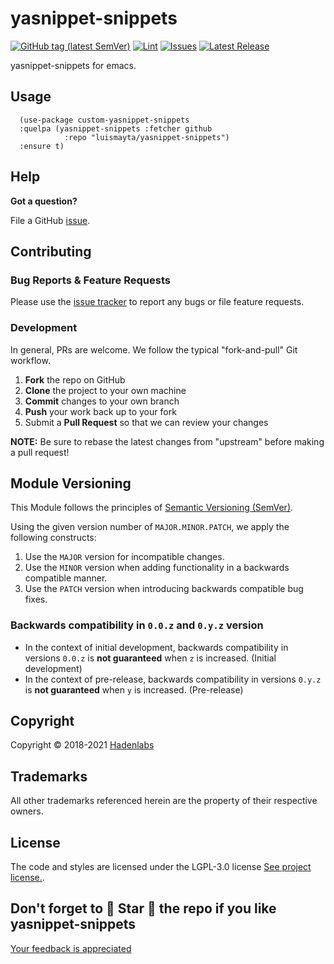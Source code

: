<!--


  ** DO NOT EDIT THIS FILE
  **
  ** 1) Make all changes to `README.yaml`
  ** 2) Run`make readme` to rebuild this file.
  **
  ** (We maintain HUNDREDS of open source projects. This is how we maintain our sanity.)
  **


  -->

# yasnippet-snippets

[![GitHub tag (latest SemVer)](https://img.shields.io/github/v/tag/luismayta/yasnippet-snippets.svg?label=latest&sort=semver)](https://github.com/luismayta/yasnippet-snippets/releases) [![Lint](https://github.com/luismayta/yasnippet-snippets/actions/workflows/lint.yml/badge.svg?branch=develop)](https://github.com/luismayta/yasnippet-snippets/actions) [![Issues](https://img.shields.io/github/issues/luismayta/yasnippet-snippets.svg)](https://github.com/luismayta/yasnippet-snippets/issues) [![Latest Release](https://img.shields.io/github/release/luismayta/yasnippet-snippets.svg)](https://github.com/luismayta/yasnippet-snippets/releases)

yasnippet-snippets for emacs.

## Usage

```elisp
  (use-package custom-yasnippet-snippets
  :quelpa (yasnippet-snippets :fetcher github
            :repo "luismayta/yasnippet-snippets")
  :ensure t)
```

## Help

**Got a question?**

File a GitHub [issue](https://github.com/luismayta/yasnippet-snippets/issues).

## Contributing

### Bug Reports & Feature Requests

Please use the [issue tracker](https://github.com/luismayta/yasnippet-snippets/issues) to report any bugs or file feature requests.

### Development

In general, PRs are welcome. We follow the typical "fork-and-pull" Git workflow.

1.  **Fork** the repo on GitHub
2.  **Clone** the project to your own machine
3.  **Commit** changes to your own branch
4.  **Push** your work back up to your fork
5.  Submit a **Pull Request** so that we can review your changes

**NOTE:** Be sure to rebase the latest changes from "upstream" before making a pull request!

## Module Versioning

This Module follows the principles of [Semantic Versioning (SemVer)](https://semver.org/).

Using the given version number of `MAJOR.MINOR.PATCH`, we apply the following constructs:

1. Use the `MAJOR` version for incompatible changes.
1. Use the `MINOR` version when adding functionality in a backwards compatible manner.
1. Use the `PATCH` version when introducing backwards compatible bug fixes.

### Backwards compatibility in `0.0.z` and `0.y.z` version

- In the context of initial development, backwards compatibility in versions `0.0.z` is **not guaranteed** when `z` is increased. (Initial development)
- In the context of pre-release, backwards compatibility in versions `0.y.z` is **not guaranteed** when `y` is increased. (Pre-release)

## Copyright

Copyright © 2018-2021 [Hadenlabs](https://hadenlabs.com)

## Trademarks

All other trademarks referenced herein are the property of their respective owners.

## License

The code and styles are licensed under the LGPL-3.0 license [See project license.](LICENSE).

## Don't forget to 🌟 Star 🌟 the repo if you like yasnippet-snippets

[Your feedback is appreciated](https://github.com/luismayta/yasnippet-snippets/issues)
